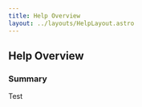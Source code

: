```yaml
---
title: Help Overview
layout: ../layouts/HelpLayout.astro
---
```

## Help Overview

### Summary

Test